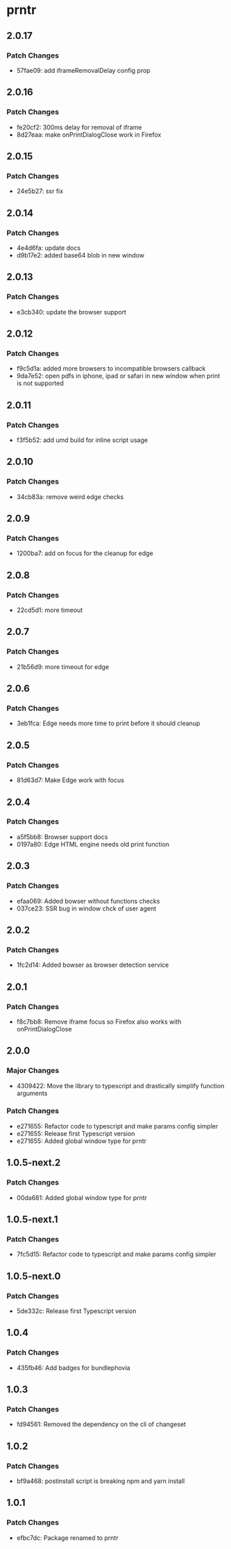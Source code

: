 # prntr

## 2.0.17

### Patch Changes

- 57fae09: add iframeRemovalDelay config prop

## 2.0.16

### Patch Changes

- fe20cf2: 300ms delay for removal of iframe
- 8d27eaa: make onPrintDialogClose work in Firefox

## 2.0.15

### Patch Changes

- 24e5b27: ssr fix

## 2.0.14

### Patch Changes

- 4e4d6fa: update docs
- d9b17e2: added base64 blob in new window

## 2.0.13

### Patch Changes

- e3cb340: update the browser support

## 2.0.12

### Patch Changes

- f9c5d1a: added more browsers to incompatible browsers callback
- 9da7e52: open pdfs in iphone, ipad or safari in new window when print is not supported

## 2.0.11

### Patch Changes

- f3f5b52: add umd build for inline script usage

## 2.0.10

### Patch Changes

- 34cb83a: remove weird edge checks

## 2.0.9

### Patch Changes

- 1200ba7: add on focus for the cleanup for edge

## 2.0.8

### Patch Changes

- 22cd5d1: more timeout

## 2.0.7

### Patch Changes

- 21b56d9: more timeout for edge

## 2.0.6

### Patch Changes

- 3eb1fca: Edge needs more time to print before it should cleanup

## 2.0.5

### Patch Changes

- 81d63d7: Make Edge work with focus

## 2.0.4

### Patch Changes

- a5f5bb8: Browser support docs
- 0197a80: Edge HTML engine needs old print function

## 2.0.3

### Patch Changes

- efaa069: Added bowser without functions checks
- 037ce23: SSR bug in window chck of user agent

## 2.0.2

### Patch Changes

- 1fc2d14: Added bowser as browser detection service

## 2.0.1

### Patch Changes

- f8c7bb8: Remove iframe focus so Firefox also works with onPrintDialogClose

## 2.0.0

### Major Changes

- 4309422: Move the library to typescript and drastically simplify function arguments

### Patch Changes

- e271655: Refactor code to typescript and make params config simpler
- e271655: Release first Typescript version
- e271655: Added global window type for prntr

## 1.0.5-next.2

### Patch Changes

- 00da681: Added global window type for prntr

## 1.0.5-next.1

### Patch Changes

- 7fc5d15: Refactor code to typescript and make params config simpler

## 1.0.5-next.0

### Patch Changes

- 5de332c: Release first Typescript version

## 1.0.4

### Patch Changes

- 435fb46: Add badges for bundlephovia

## 1.0.3

### Patch Changes

- fd94561: Removed the dependency on the cli of changeset

## 1.0.2

### Patch Changes

- bf9a468: postinstall script is breaking npm and yarn install

## 1.0.1

### Patch Changes

- efbc7dc: Package renamed to prntr

